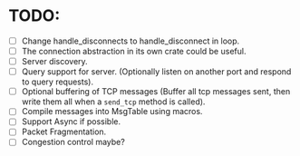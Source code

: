 # TODO:

- [ ] Change handle_disconnects to handle_disconnect in loop.
- [ ] The connection abstraction in its own crate could be useful.
- [ ] Server discovery.
- [ ] Query support for server. (Optionally listen on another port and respond to query requests).
- [ ] Optional buffering of TCP messages (Buffer all tcp messages sent, then write them all when a `send_tcp` method is
  called).
- [ ] Compile messages into MsgTable using macros.
- [ ] Support Async if possible.
- [ ] Packet Fragmentation.
- [ ] Congestion control maybe?
